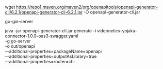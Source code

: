 wget https://repo1.maven.org/maven2/org/openapitools/openapi-generator-cli/6.2.1/openapi-generator-cli-6.2.1.jar -O openapi-generator-cli.jar

go-gin-server

java -jar openapi-generator-cli.jar generate -i videonetics-yojaka-connector-1.0.0-oas3-swagger.yaml \
    -g go-server \
    -o out/openapi \
    --additional-properties=packageName=openapi \
    --additional-properties=outputAsLibrary=true \
    --additional-properties=router=chi

